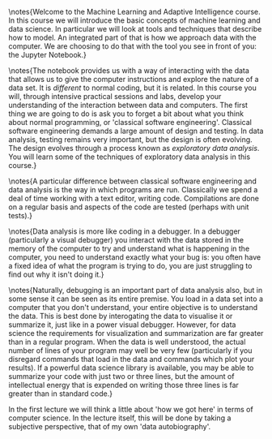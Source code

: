 \notes{Welcome to the Machine Learning and Adaptive
Intelligence course. In this course we will introduce the basic concepts of
machine learning and data science. In particular we will look at tools and
techniques that describe how to model. An integrated part of that is how we
approach data with the computer. We are choosing to do that with the tool you
see in front of you: the Jupyter Notebook.}

\notes{The notebook provides us with a way
of interacting with the data that allows us to give the computer instructions
and explore the nature of a data set. It is *different* to normal coding, but it
is related. In this course you will, through intensive practical sessions and
labs, develop your understanding of the interaction between data and computers.
The first thing we are going to do is ask you to forget a bit about what you
think about normal programming, or 'classical software engineering'. Classical
software engineering demands a large amount of design and testing. In data
analysis, testing remains very important, but the design is often evolving. The
design evolves through a process known as *exploratory data analysis*. You will
learn some of the techniques of exploratory data analysis in this course.}

\notes{A
particular difference between classical software engineering and data analysis
is the way in which programs are run. Classically we spend a deal of time
working with a text editor, writing code. Compilations are done on a regular
basis and aspects of the code are tested (perhaps with unit tests).}

\notes{Data
analysis is more like coding in a debugger. In a debugger (particularly a visual
debugger) you interact with the data stored in the memory of the computer to try
and understand what is happening in the computer, you need to understand exactly
what your bug is: you often have a fixed idea of what the program is trying to
do, you are just struggling to find out why it isn't doing it.}

\notes{Naturally,
debugging is an important part of data analysis also, but in some sense it can
be seen as its entire premise. You load in a data set into a computer that you
don't understand, your entire objective is to understand the data. This is best
done by interogating the data to visualise it or summarize it, just like in a
power visual debugger. However, for data science the requirements for
visualization and summarization are far greater than in a regular program. When
the data is well understood, the actual number of lines of your program may well
be very few (particularly if you disregard commands that load in the data and
commands which plot your results). If a powerful data science library is
available, you may be able to summarize your code with just two or three lines,
but the amount of intellectual energy that is expended on writing those three
lines is far greater than in standard code.}

In the first lecture we will think
a little about 'how we got here' in terms of computer science. In the lecture
itself, this will be done by taking a subjective perspective, that of my own
'data autobiography'.
